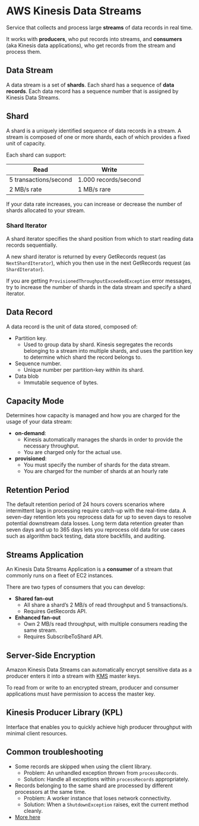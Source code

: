 # AWS Kinesis Data Streams

Service that collects and process large **streams** of data records in real time.

It works with **producers**, who put records into streams, and **consumers** (aka Kinesis data applications), who get records from the stream and process them.

## Data Stream

A data stream is a set of **shards**. Each shard has a sequence of **data records**. Each data record has a sequence number that is assigned by Kinesis Data Streams.

## Shard

A shard is a uniquely identified sequence of data records in a stream. A stream is composed of one or more shards, each of which provides a fixed unit of capacity.

Each shard can support:

| Read                  | Write                |
| --------------------- | -------------------- |
| 5 transactions/second | 1.000 records/second |
| 2 MB/s rate           | 1 MB/s rare          |

If your data rate increases, you can increase or decrease the number of shards allocated to your stream.

### Shard Iterator

A shard iterator specifies the shard position from which to start reading data records sequentially.

A new shard iterator is returned by every GetRecords request (as `NextShardIterator`), which you then use in the next GetRecords request (as `ShardIterator`).

If you are getting `ProvisionedThroughputExceededException` error messages, try to increase the number of shards in the data stream and specify a shard iterator.

## Data Record

A data record is the unit of data stored, composed of:

- Partition key.
    - Used to group data by shard. Kinesis segregates the records belonging to a stream into multiple shards, and uses the partition key to determine which shard the record belongs to.
- Sequence number.
    - Unique number per partition-key within its shard.
- Data blob
    - Immutable sequence of bytes.


## Capacity Mode

Determines how capacity is managed and how you are charged for the usage of your data stream:

- **on-demand**:
    - Kinesis automatically manages the shards in order to provide the necessary throughput.
    - You are charged only for the actual use.
- **provisioned**:
    - You must specify the number of shards for the data stream.
    - You are charged for the number of shards at an hourly rate

## Retention Period

The default retention period of 24 hours covers scenarios where intermittent lags in processing require catch-up with the real-time data. A seven-day retention lets you reprocess data for up to seven days to resolve potential downstream data losses. Long term data retention greater than seven days and up to 365 days lets you reprocess old data for use cases such as algorithm back testing, data store backfills, and auditing.

## Streams Application

An Kinesis Data Streams Application is a **consumer** of a stream that commonly runs on a fleet of EC2 instances.

There are two types of consumers that you can develop:
- **Shared fan-out**
    - All share a shard’s 2 MB/s of read throughput and 5 transactions/s.
    - Requires GetRecords API.
- **Enhanced fan-out**
    - Own 2 MB/s read throughput, with multiple consumers reading the same stream.
    - Requires SubscribeToShard API.

## Server-Side Encryption

Amazon Kinesis Data Streams can automatically encrypt sensitive data as a producer enters it into a stream with [KMS](KMS.md) master keys.

To read from or write to an encrypted stream, producer and consumer applications must have permission to access the master key.

## Kinesis Producer Library (KPL)

Interface that enables you to quickly achieve high producer throughput with minimal client resources.

## Common troubleshooting

- Some records are skipped when using the client library.
    - Problem: An unhandled exception thrown from `processRecords`.
    - Solution: Handle all exceptions within `processRecords` appropriately.
- Records belonging to the same shard are processed by different processors at the same time.
    - Problem: A worker instance that loses network connectivity.
    - Solution: When a `ShutdownException` raises, exit the current method cleanly.
- [More here](https://docs.aws.amazon.com/streams/latest/dev/troubleshooting-consumers.html)